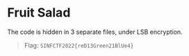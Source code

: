 # Fruit Salad

The code is hidden in 3 separate files, under LSB encryption.

> Flag: `SINFCTF2022{reD13Green21BlUe4}`
